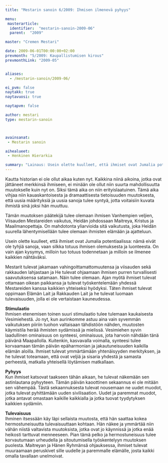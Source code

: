 ```yaml
---
title: "Mestarin sanoin 6/2009: Ihmisen ilmenevä pyhyys"

menu:
 masterarticle:
  identifier:  "mestarin-sanoin-2009-06"
  parent:  "2009"

master: "Cremen Mestari"

date: 2009-06-01T00:00:00+02:00
prevmonth: "5/2009: Kaupallistumisen kirous"
prevmonthLink: "2009-05"


aliases:
  - /mestarin-sanoin/2009-06/

ei_pvm: false
naytakk: true
naytavuosi: true

naytapvm: false

author: mestari
type: mestarin-sanoin



avainsanat:
 - Mestarin sanoin

aihealueet:
 - Henkinen Hierarkia

summary: "Lainaus: Usein olette kuulleet, että ihmiset ovat Jumalia potentiaalissa: nämä eivät ole tyhjiä sanoja, vaan silkka totuus ihmisen olemuksesta ja luonteesta. On vain ajan kysymys, milloin tuo totuus todennetaan ja milloin se ilmenee kaikkien nähtäväksi."
---
```

<p>Kautta historian ei ole ollut aikaa kuten nyt. Kaikkina niinä aikoina, jotka ovat jättäneet merkkinsä ihmiseen, ei minään ole ollut niin suurta mahdollisuutta muutokselle kuin nyt on. Siksi tämä aika on niin erityislaatuinen. Tämä aika vihjaa niin kauaskantoisesta ja dramaattisesta tietoisuuden muutoksesta, että uusia määrityksiä ja uusia sanoja tulee syntyä, jotta voitaisiin kuvata ihmistä sinä joksi hän muuttuu.</p>
<p>Tämän muutoksen päätekijä tulee olemaan ihmisen Vanhempien veljien, Viisauden Mestareiden vaikutus, Heidän johdossaan Maitreya, Kristus ja Maailmanopettaja. On mahdotonta yliarvioida sitä vaikutusta, joka Heidän suurella lähentymisellään tulee olemaan ihmisten elämään ja ajatteluun.</p>
<p>Usein olette kuulleet, että ihmiset ovat Jumalia potentiaalissa: nämä eivät ole tyhjiä sanoja, vaan silkka totuus ihmisen olemuksesta ja luonteesta. On vain ajan kysymys, milloin tuo totuus todennetaan ja milloin se ilmenee kaikkien nähtäväksi.</p>
<p>Mestarit tulevat jakamaan vahingoittamattomuutensa ja viisauden sekä rakkauden lahjastaan ja He tulevat ohjaamaan ihmisen purren turvallisesti saavutuksensa satamaan. Näin tulee olemaan. Ajan myötä ihmiset tulevat ottamaan oikean paikkansa ja tulevat työskentelemään yhdessä Mestareiden kanssa kaikkien yhteiseksi hyödyksi. Täten ihmiset tulevat oppimaan Elämän Lait ja Rakkauden Lait ja he tulevat luomaan tulevaisuuden, jolla ei ole vertaistaan kauneudessa.</p>
<p><strong>Stimulaatio</strong><br />
Ihmisen etenemisen toinen suuri stimulaatio tulee tulemaan kaukaisesta Vesimiehestä. Jo nyt, kun aurinkomme astuu aina vain syvemmän vaikutuksen piiriin tuohon valtaisaan tähdistöön nähden, muutosten käymistila herää ihmisten sydämissä ja mielissä. Vesimiehen syvin laadullinen ominaisuus on synteesi, ominaisuus, jota harvoin nähdään tänä päivänä Maapallolla. Kuitenkin, kasvavalla voimalla, synteesi tulee korvaamaan tämän päivän epäharmonian ja jakautuneisuuden kaikilla elämän aloilla. Ihmiset tulevat ymmärtämään yhtenäisyyden merkityksen, ja he tulevat toteamaan, että ovat veljiä ja sisaria yhdestä ja samasta perheestä, matkalla yhteisellä löytämisen matkallaan.</p>
<p><strong>Pyhyys</strong><br />
Kun ihmiset katsovat taakseen tähän aikaan, he tulevat näkemään sen astinlautana pyhyyteen. Tämän päivän kaoottinen sekaannus ei ole mitään sen vähempää. Tästä sekaannuksesta tulevat nousemaan ne uudet muodot, jotka tulevat pyhittämään uuden sivilisaation. Uudet ja paremmat muodot, jotka antavat omastaan kaikille kaikkialla ja jotka tuovat tyydytyksen kaikkien sydämiin.</p>
<p><strong>Tulevaisuus</strong><br />
Ihminen itsessään käy läpi sellaista muutosta, että hän saattaa kokea hermostuneisuutta tulevaisuuttaan kohtaan. Hän näkee ja ymmärtää niin vähän niistä valtavista muutoksista, jotka ovat jo käynnissä ja jotka enää heikosti tarttuvat menneeseen. Pian tämä pelko ja hermostuneisuus tulee korvautumaan urheudella ja sitoutumisella työskentelyyn muutoksen puolesta. Maitreyan ja Hänen Ryhmänsä ohjauksessa, ihmiset tulevat muuraamaan peruskivet sille uudelle ja paremmalle elämälle, josta kaikki omalla tavallaan unelmoivat.</p>